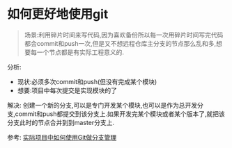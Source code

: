 # 如何更好地使用git
>场景:利用碎片时间来写代码,因为喜欢备份所以每一次用碎片时间写完代码都会commit和push一次,但是又不想远程仓库主分支的节点那么乱和多,想要每一个节点都是有实际工程意义的.  

分析:
+ 现状:必须多次commit和push(但没有完成某个模块)
+ 想要:项目中每次提交是实现模块的了

解决:
创建一个新的分支,可以是专门开发某个模块,也可以是作为总开发分支,commit和push都提交到该分支上.如果开发完某个模块或者某个版本了,就把该分支此时的节点合并到到master分支上.

参考:
[实际项目中如何使用Git做分支管理](https://zhuanlan.zhihu.com/p/38772378) 
